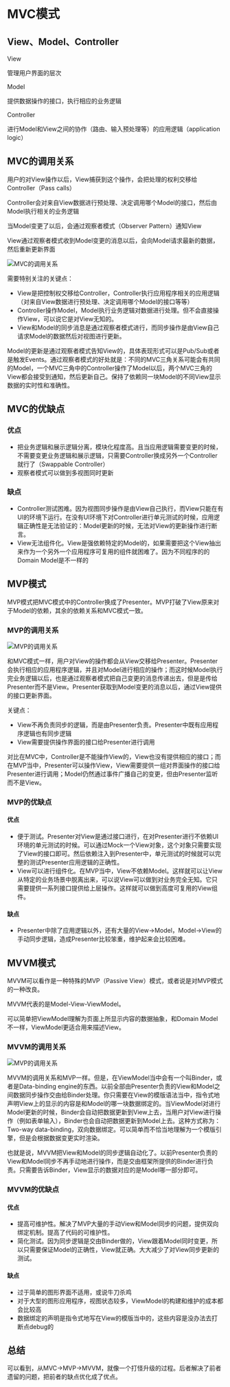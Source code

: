 # MVC模式

## View、Model、Controller

View

管理用户界面的层次

Model

提供数据操作的接口，执行相应的业务逻辑

Controller

进行Model和View之间的协作（路由、输入预处理等）的应用逻辑（application logic）

## MVC的调用关系

用户的对View操作以后，View捕获到这个操作，会把处理的权利交移给Controller（Pass calls）

Controller会对来自View数据进行预处理、决定调用哪个Model的接口，然后由Model执行相关的业务逻辑

当Model变更了以后，会通过观察者模式（Observer Pattern）通知View

View通过观察者模式收到Model变更的消息以后，会向Model请求最新的数据，然后重新更新界面

![MVC的调用关系](./res/img/1.png)

需要特别关注的关键点：

- View是把控制权交移给Controller，Controller执行应用程序相关的应用逻辑（对来自View数据进行预处理、决定调用哪个Model的接口等等）
- Controller操作Model，Model执行业务逻辑对数据进行处理。但不会直接操作View，可以说它是对View无知的。
- View和Model的同步消息是通过观察者模式进行，而同步操作是由View自己请求Model的数据然后对视图进行更新。

Model的更新是通过观察者模式告知View的，具体表现形式可以是Pub/Sub或者是触发Events。通过观察者模式的好处就是：不同的MVC三角关系可能会有共同的Model，一个MVC三角中的Controller操作了Model以后，两个MVC三角的View都会接受到通知，然后更新自己。保持了依赖同一块Model的不同View显示数据的实时性和准确性。

## MVC的优缺点

### 优点

- 把业务逻辑和展示逻辑分离，模块化程度高。且当应用逻辑需要变更的时候，不需要变更业务逻辑和展示逻辑，只需要Controller换成另外一个Controller就行了（Swappable Controller）
- 观察者模式可以做到多视图同时更新

### 缺点

- Controller测试困难。因为视图同步操作是由View自己执行，而View只能在有UI的环境下运行。在没有UI环境下对Controller进行单元测试的时候，应用逻辑正确性是无法验证的：Model更新的时候，无法对View的更新操作进行断言。
- View无法组件化。View是强依赖特定的Model的，如果需要把这个View抽出来作为一个另外一个应用程序可复用的组件就困难了。因为不同程序的的Domain Model是不一样的

## MVP模式

MVP模式把MVC模式中的Controller换成了Presenter。MVP打破了View原来对于Model的依赖，其余的依赖关系和MVC模式一致。

### MVP的调用关系

![MVP的调用关系](./res/img/2.png)

和MVC模式一样，用户对View的操作都会从View交移给Presenter。Presenter会执行相应的应用程序逻辑，并且对Model进行相应的操作；而这时候Model执行完业务逻辑以后，也是通过观察者模式把自己变更的消息传递出去，但是是传给Presenter而不是View。Presenter获取到Model变更的消息以后，通过View提供的接口更新界面。

关键点：

- View不再负责同步的逻辑，而是由Presenter负责。Presenter中既有应用程序逻辑也有同步逻辑
- View需要提供操作界面的接口给Presenter进行调用

对比在MVC中，Controller是不能操作View的，View也没有提供相应的接口；而在MVP当中，Presenter可以操作View，View需要提供一组对界面操作的接口给Presenter进行调用；Model仍然通过事件广播自己的变更，但由Presenter监听而不是View。

### MVP的优缺点

#### 优点

- 便于测试。Presenter对View是通过接口进行，在对Presenter进行不依赖UI环境的单元测试的时候。可以通过Mock一个View对象，这个对象只需要实现了View的接口即可。然后依赖注入到Presenter中，单元测试的时候就可以完整的测试Presenter应用逻辑的正确性。
- View可以进行组件化。在MVP当中，View不依赖Model。这样就可以让View从特定的业务场景中脱离出来，可以说View可以做到对业务完全无知。它只需要提供一系列接口提供给上层操作。这样就可以做到高度可复用的View组件。

#### 缺点

- Presenter中除了应用逻辑以外，还有大量的View->Model，Model->View的手动同步逻辑，造成Presenter比较笨重，维护起来会比较困难。

## MVVM模式

MVVM可以看作是一种特殊的MVP（Passive View）模式，或者说是对MVP模式的一种改良。

MVVM代表的是Model-View-ViewModel。

可以简单把ViewModel理解为页面上所显示内容的数据抽象，和Domain Model不一样，ViewModel更适合用来描述View。

### MVVM的调用关系

![MVP的调用关系](./res/img/3.png)

MVVM的调用关系和MVP一样。但是，在ViewModel当中会有一个叫Binder，或者是Data-binding engine的东西。以前全部由Presenter负责的View和Model之间数据同步操作交由给Binder处理。你只需要在View的模版语法当中，指令式地声明View上的显示的内容是和Model的哪一块数据绑定的。当ViewModel对进行Model更新的时候，Binder会自动把数据更新到View上去，当用户对View进行操作（例如表单输入），Binder也会自动把数据更新到Model上去。这种方式称为：Two-way data-binding，双向数据绑定。可以简单而不恰当地理解为一个模版引擎，但是会根据数据变更实时渲染。

也就是说，MVVM把View和Model的同步逻辑自动化了。以前Presenter负责的View和Model同步不再手动地进行操作，而是交由框架所提供的Binder进行负责。只需要告诉Binder，View显示的数据对应的是Model哪一部分即可。

### MVVM的优缺点

#### 优点

- 提高可维护性。解决了MVP大量的手动View和Model同步的问题，提供双向绑定机制。提高了代码的可维护性。
- 简化测试。因为同步逻辑是交由Binder做的，View跟着Model同时变更，所以只需要保证Model的正确性，View就正确。大大减少了对View同步更新的测试。

#### 缺点

- 过于简单的图形界面不适用，或说牛刀杀鸡
- 对于大型的图形应用程序，视图状态较多，ViewModel的构建和维护的成本都会比较高
- 数据绑定的声明是指令式地写在View的模版当中的，这些内容是没办法去打断点debug的

## 总结

可以看到，从MVC->MVP->MVVM，就像一个打怪升级的过程。后者解决了前者遗留的问题，把前者的缺点优化成了优点。